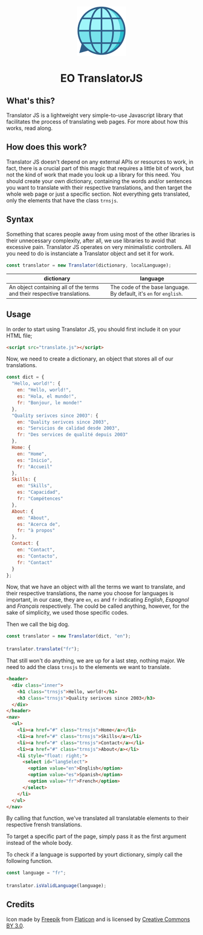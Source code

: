 <p align="center">
    <img src="docs/assets/img/logo.svg" width="130" />
    <h1 align="center">EO TranslatorJS</h1>
</p>

## What's this?

Translator JS is a lightweight very simple-to-use Javascript library that facilitates the process of translating web pages. For more about how this works, read along.

## How does this work?

Translator JS doesn't depend on any external APIs or resources to work, in fact, there is a crucial part of this magic that requires a little bit of work, but not the kind of work that made you look up a library for this need.
You should create your own dictionary, containing the words and/or sentences you want to translate with their respective translations, and then target the whole web page or just a specific section.
Not everything gets translated, only the elements that have the class `trnsjs`.

## Syntax

Something that scares people away from using most of the other libraries is their unnecessary complexity, after all, we use libraries to avoid that excessive pain. Translator JS operates on very minimalistic controllers. All you need to do is instanciate a Translator object and set it for work.

```js
const translator = new Translator(dictionary, localLanguage);
```

| dictionary                                                               | language                                                            |
| ------------------------------------------------------------------------ | ------------------------------------------------------------------- |
| An object containing all of the terms and their respective translations. | The code of the base language. By default, it's `en` for `english`. |

## Usage

In order to start using Translator JS, you should first include it on your HTML file;

```html
<script src="translate.js"></script>
```

Now, we need to create a dictionary, an object that stores all of our translations.

```javascript
const dict = {
  "Hello, world!": {
    en: "Hello, world!",
    es: "Hola, el mundo!",
    fr: "Bonjour, le monde!"
  },
  "Quality serivces since 2003": {
    en: "Quality serivces since 2003",
    es: "Servicios de calidad desde 2003",
    fr: "Des services de qualité depuis 2003"
  },
  Home: {
    en: "Home",
    es: "Inicio",
    fr: "Accueil"
  },
  Skills: {
    en: "Skills",
    es: "Capacidad",
    fr: "Compétences"
  },
  About: {
    en: "About",
    es: "Acerca de",
    fr: "à propos"
  },
  Contact: {
    en: "Contact",
    es: "Contacto",
    fr: "Contact"
  }
};
```

Now, that we have an object with all the terms we want to translate, and their respective translations, the name you choose for languages is important, in our case, they are `en`, `es` and `fr` indicating _English_, _Espagnol_ and _Français_ respectively. The could be called anything, however, for the sake of simplicity, we used those specific codes.

Then we call the big dog.

```javascript
const translator = new Translator(dict, "en");

translator.translate("fr");
```

That still won't do anything, we are up for a last step, nothing major. We need to add the class `trnsjs` to the elements we want to translate.

```html
<header>
  <div class="inner">
    <h1 class="trnsjs">Hello, world!</h1>
    <h3 class="trnsjs">Quality serivces since 2003</h3>
  </div>
</header>
<nav>
  <ul>
    <li><a href="#" class="trnsjs">Home</a></li>
    <li><a href="#" class="trnsjs">Skills</a></li>
    <li><a href="#" class="trnsjs">Contact</a></li>
    <li><a href="#" class="trnsjs">About</a></li>
    <li style="float: right;">
      <select id="langSelect">
        <option value="en">English</option>
        <option value="es">Spanish</option>
        <option value="fr">French</option>
      </select>
    </li>
  </ul>
</nav>
```

By calling that function, we've translated all translatable elements to their respective frensh translations.

To target a specific part of the page, simply pass it as the first argument instead of the whole body.

To check if a language is supported by yourt dictionary, simply call the following function.

```js
const language = "fr";

translator.isValidLanguage(language);
```

## Credits

Icon made by [Freepik](https://www.freepik.com/) from [Flaticon](https://www.flaticon.com/) and is licensed by [Creative Commons BY 3.0](http://creativecommons.org/licenses/by/3.0/).
